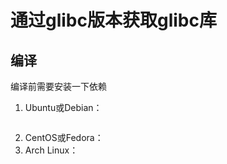 #   通过glibc版本获取glibc库

##  编译
编译前需要安装一下依赖

1.  Ubuntu或Debian：
```sh
```
2.  CentOS或Fedora：
3.  Arch Linux：